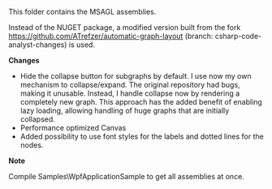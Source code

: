 This folder contains the MSAGL assemblies.

Instead of the NUGET package, a modified version built from the fork https://github.com/ATrefzer/automatic-graph-layout (branch: csharp-code-analyst-changes) is used.

**Changes**

- Hide the collapse button for subgraphs by default. I use now my own mechanism to collapse/expand. The original repository had bugs, making it unusable. Instead, I handle collapse now by rendering a completely new graph. This approach has the added benefit of enabling lazy loading, allowing handling of huge graphs that are initially collapsed.
- Performance optimized Canvas
- Added possibility to use font styles for the labels and dotted lines for the nodes.



**Note**

Compile Samples\WpfApplicationSample to get all assemblies at once.
